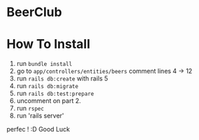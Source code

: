 # BeerClub

# How To Install
1. run `bundle install`
2. go to `app/controllers/entities/beers` comment lines 4 -> 12
3. run `rails db:create` with rails 5
4. run `rails db:migrate`
5. run `rails db:test:prepare`
6. uncomment on part 2.
7. run `rspec`
8. run 'rails server'

perfec ! :D 
Good Luck
